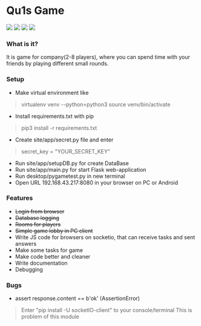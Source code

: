 # Qu1s Game

![](https://img.shields.io/github/stars/Qu1s/Qu1s_Game?style=for-the-badge) ![](https://img.shields.io/github/forks/Qu1s/Qu1s_Game?style=for-the-badge) ![](https://img.shields.io/github/issues/Qu1s/Qu1s_Game?style=for-the-badge) ![](https://img.shields.io/github/license/Qu1s/Qu1s_Game?style=for-the-badge)

### What is it?
It is game for company(2-8 players), where you can spend time with your friends by playing different small rounds.
### Setup
- Make virtual environment like
>virtualenv venv --python=python3
source venv/bin/activate


- Install requirements.txt with pip 
>pip3 install -r requirements.txt

- Create site/app/secret.py file and enter
> secret_key  = "YOUR_SECRET_KEY"
- Run site/app/setupDB.py for create DataBase
- Run site/app/main.py for start Flask web-application
- Run desktop/pygametest.py in new terminal
- Open URL 192.168.43.217:8080 in your browser on PC or Android

### Features
- ~~Login from browser~~
- ~~Database logging~~
- ~~Rooms for players~~
- ~~Simple game lobby in PC client~~
- Write JS code for browsers on socketio, that can receive tasks and sent answers
- Make some tasks for game
- Make code better and cleaner
- Write documentation
- Debugging

### Bugs
- assert response.content == b'ok' (AssertionError)
>Enter "pip install -U socketIO-client" to your console/terminal
>This is problem of this module